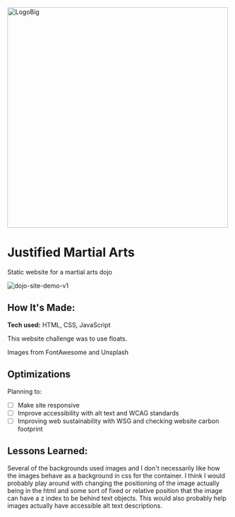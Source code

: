 
<img width="500" alt="LogoBig" src="https://github.com/user-attachments/assets/d5da58d5-aa40-4c29-b3f3-ecd50022c16c" />

# Justified Martial Arts
Static website for a martial arts dojo

<!--**Link to project:** https://mstouttech.github.io/pacific-pulse/index-->

![dojo-site-demo-v1](https://github.com/user-attachments/assets/e02304ee-62c4-466c-a9bf-1bfe2428ab47)


## How It's Made:

**Tech used:** HTML, CSS, JavaScript

This website challenge was to use floats. 

Images from FontAwesome and Unsplash

## Optimizations

Planning to:
- [ ] Make site responsive
- [ ] Improve accessibility with alt text and WCAG standards
- [ ] Improving web sustainability with WSG and checking website carbon footprint 

## Lessons Learned:

Several of the backgrounds used images and I don't necessarily like how the images behave as a background in css for the container. I think I would probably play around with changing the positioning of the image actually being in the html and some sort of fixed or relative position that the image can have a z index to be behind text objects. This would also probably help images actually have accessible alt text descriptions.
